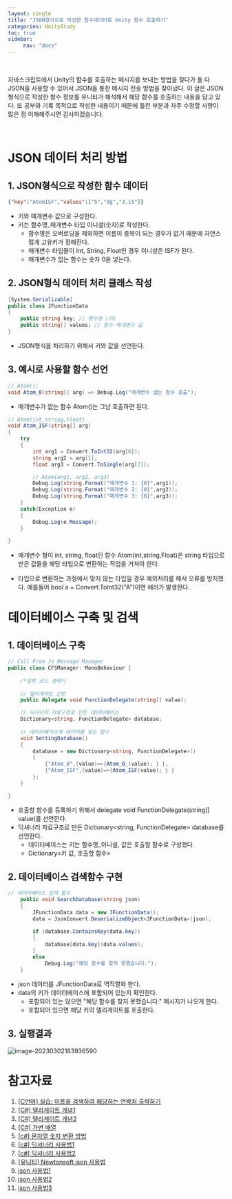 ```yaml
---
layout: single
title: "JSON형식으로 작성한 함수데이터로 Unity 함수 호출하기"
categories: UnityStudy
toc: true
sidebar:
     nav: "docs"
---
```




<br>

 자바스크립트에서 Unity의 함수를 호출하는 메시지를 보내는 방법을 찾다가 둘 다 JSON을 사용할 수 있어서 JSON을 통한 메시지 전송 방법을 찾아냈다. 이 글은 JSON 형식으로 작성한 함수 정보를 유니티가 해석해서 해당 함수를 호출하는 내용을 담고 있다. 또 공부와 기록 목적으로 작성한 내용이기 때문에 틀린 부분과 자주 수정할 사향이 많은 점 이해해주시면 감사하겠습니다.

<br>

# JSON 데이터 처리 방법

## 1. JSON형식으로 작성한 함수 데이터

~~~json
{"key":"AtomISF","values":["5","dg","3.15"]}
~~~

* 키와 매개변수 값으로 구성한다.
* 키는 함수명_매개변수 타입 이니셜(숫자)로 작성한다.
  - 함수명은 오버로딩을 제외하면 이름이 중복이 되는 경우가 없기 때문에 자연스럽게 고유키가 정해진다.
  - 매개변수 타입들이 Int, String, Float인 경우 이니셜은 ISF가 된다.
  - 매개변수가 없는 함수는 숫자 0을 넣는다.



## 2. JSON형식 데이터 처리 클래스 작성

~~~csharp
[System.Serializable]
public class JFunctionData
{
    public string key; // 함수명 (키) 
    public string[] values; // 함수 매개변수 값
}
~~~

* JSON형식을 처리하기 위해서 키와 값을 선언한다.



## 3. 예시로 사용할 함수 선언

~~~csharp
// Atom();
void Atom_0(string[] arg) => Debug.Log("매개변수 없는 함수 호출");
~~~

* 매개변수가 없는 함수 Atom()는 그냥 호출하면 된다.



~~~csharp
// Atom(int,string,Float)
void Atom_ISF(string[] arg)
{
    try
    {
        int arg1 = Convert.ToInt32(arg[0]);
        string arg2 = arg[1];
        float arg3 = Convert.ToSingle(arg[2]);

        // Atom(arg1, arg2, arg3)
        Debug.Log(string.Format("매개변수 1: {0}",arg1));
        Debug.Log(string.Format("매개변수 2: {0}",arg2));
        Debug.Log(string.Format("매개변수 3: {0}",arg3));
    }
    catch(Exception e)
    {
        Debug.Log(e.Message);
    }
    
}
~~~

* 매개변수 형이 int, string, float인 함수 Atom(int,string,Float)은  string 타입으로 받은 값들을 해당 타입으로 변환하는 작업을 거쳐야 한다.

* 타입으로 변환하는 과정에서 맞지 않는 타입일 경우 예외처리를 해서 오류를 방지했다. 예를들어 bool a = Convert.ToInt32("A")이면 에러가 발생한다.



# 데이터베이스 구축 및 검색

## 1. 데이터베이스 구축

~~~csharp
// Call From Js Message Manager
public class CFSManager: MonoBehaviour {
    
    /*일부 코드 생략*/
    
    // 델리게이트 선언
    public delegate void FunctionDelegate(string[] value);

    // 딕셔너리 자료구조로 만든 데이터베이스
    Dictionary<string, FunctionDelegate> database;
    
    // 데이터베이스에 데이터를 넣는 함수
    void SettingDatabase()
    {
        database = new Dictionary<string, FunctionDelegate>()
        {
            {"Atom_0",(value)=>{Atom_0_(value); } },
            {"Atom_ISF",(value)=>{Atom_ISF(value); } }
        };
    }

}
~~~

* 호출할 함수를 등록하기 위해서 delegate void FunctionDelegate(string[] value)를 선언한다.
* 딕셔너리 자료구조로 만든 Dictionary<string, FunctionDelegate> database를 선언한다.
  - 데이터베이스는 키는 함수명_이니셜, 값은 호출할 함수로 구성했다.
  - Dictionary<키 값, 호출할 함수>



## 2. 데이터베이스 검색함수 구현

~~~csharp
// 데이터베이스 검색 함수
    public void SearchDatabase(string json) 
    {
        JFunctionData data = new JFunctionData();
        data = JsonConvert.DeserializeObject<JFunctionData>(json);

        if (database.ContainsKey(data.key))
        {
            database[data.key](data.values);
        }
        else
            Debug.Log("해당 함수를 찾지 못했습니다.");
    }
~~~

* json 데이터를 JFunctionData로 역직렬화 한다.
* data의 키가 데이터베이스에 포함되어 있는지 확인한다.
  - 포함되어 있는 않으면 "해당 함수를 찾지 못했습니다." 메시지가 나오게 한다.
  - 포함되어 있으면 해당 키의 델리게이트를 호출한다.



## 3. 실행결과

![image-20230302183936590](..\..\images\2023-03-02-JsonDataFuncionCall\image-20230302183936590.png)



# 참고자료

1. [[C언어] 실습: 이름을 검색하여 해당하는 연락처 출력하기](https://sweetnew.tistory.com/235)
2. [[C#] 델리게이트 개념1](https://blog.hexabrain.net/151)
3. [[C#] 델리게이트 개념2](https://seonbicode.tistory.com/27)
4. [[C#] 가변 배열](https://learn.microsoft.com/ko-kr/dotnet/csharp/programming-guide/arrays/jagged-arrays)
5. [[c#] 문자열 숫자 변환 방법](https://codingcoding.tistory.com/789)
6. [[c#] 딕셔너리 사용법1](https://codingcoding.tistory.com/380)
7. [[c#] 딕셔너리 사용법2](https://developer-talk.tistory.com/697)
8. [[유니티] Newtonsoft.json 사용법](https://postiveground.com/etc/%EC%9C%A0%EB%8B%88%ED%8B%B0-json-%EC%82%AC%EC%9A%A9-%EB%B0%A9%EB%B2%95/)
9. [json 사용법1](http://www.tcpschool.com/json/json_use_js)
10. [json 사용법2](https://developer.mozilla.org/ko/docs/Learn/JavaScript/Objects/JSON)
11. [json 사용법3](https://java119.tistory.com/54)
